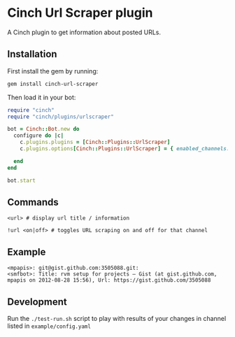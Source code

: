 # Cinch Url Scraper plugin

A Cinch plugin to get information about posted URLs.

## Installation

First install the gem by running:

```bash
gem install cinch-url-scraper
```

Then load it in your bot:

```ruby
require "cinch"
require "cinch/plugins/urlscraper"

bot = Cinch::Bot.new do
  configure do |c|
    c.plugins.plugins = [Cinch::Plugins::UrlScraper]
    c.plugins.options[Cinch::Plugins::UrlScraper] = { enabled_channels: ["#Foo", "#Bar"] } # This line is not required

  end
end

bot.start
```

## Commands

```irc
<url> # display url title / information
```

```irc
!url <on|off> # toggles URL scraping on and off for that channel
```


## Example

    <mpapis>: git@gist.github.com:3505088.git:
    <smfbot>: Title: rvm setup for projects — Gist (at gist.github.com, mpapis on 2012-08-28 15:56), Url: https://gist.github.com/3505088

## Development

Run the `./test-run.sh` script to play with results of your changes in channel listed in `example/config.yaml`
